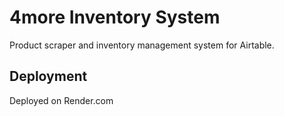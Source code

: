 # 4more Inventory System

Product scraper and inventory management system for Airtable.

## Deployment
Deployed on Render.com